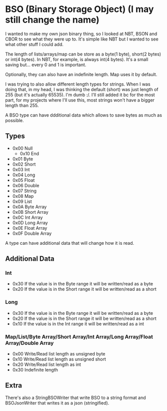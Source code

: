 # BSO (Binary Storage Object) (I may still change the name)

I wanted to make my own json binary thing, so I looked at NBT, BSON and CBOR to see what they were up to. It's simple like NBT but I wanted to see what other stuff I could add.

The length of lists/arrays/map can be store as a byte(1 byte), short(2 bytes) or int(4 bytes). In NBT, for example, is always int(4 bytes). It's a small saving but... every 0 and 1 is important.

Optionally, they can also have an indefinite length. Map uses it by default.

I was trying to also allow different length types for strings. When I was doing that, in my head, I was thinking the default (short) was just length of 255 (but it's actually 65535). I'm dumb :/. I'll still added it bc for the most part, for my projects where I'll use this, most strings won't have a bigger length than 255.

A BSO type can have ddditional data which allows to save bytes as much as possible.

## Types

- 0x00 Null
  - 0x10 End
- 0x01 Byte
- 0x02 Short
- 0x03 Int
- 0x04 Long
- 0x05 Float
- 0x06 Double
- 0x07 String
- 0x08 Map
- 0x09 List
- 0x0A Byte Array
- 0x0B Short Array
- 0x0C Int Array
- 0x0D Long Array
- 0x0E Float Array
- 0x0F Double Array

A type can have additional data that will change how it is read.

## Additional Data

### Int
  
  - 0x30 If the value is in the Byte range it will be written/read as a byte
  - 0x20 If the value is in the Short range it will be written/read as a short

### Long

  - 0x30 If the value is in the Byte range it will be written/read as a byte
  - 0x20 If the value is in the Short range it will be written/read as a short
  - 0x10 If the value is in the Int range it will be written/read as a int
  
### Map/List/Byte Array/Short Array/Int Array/Long Array/Float Array/Double Array

  - 0x00 Write/Read list length as unsigned byte
  - 0x10 Write/Read list length as unsigned short
  - 0x20 Write/Read list length as int
  - 0x30 Indefinite length

## Extra

There's also a StringBSOWriter that write BSO to a string format and BSOJsonWriter that writes it as a json (stringified).
